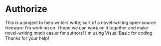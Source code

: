 # Authorize
This is a project to help writers write; sort of a novel-writing open-source freeware I'm working on. I hope we can work on it together and make novel-writing much easier for authors!
I'm using Visual Basic for coding.
Thanks for your help!

